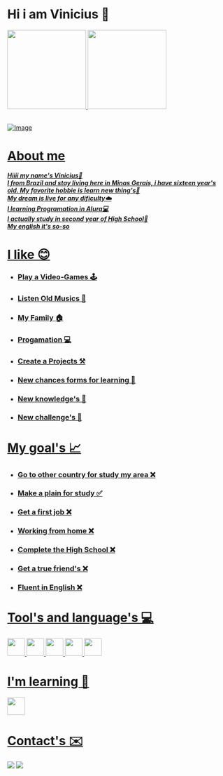 # Hi i am Vinicius 👋
<div>
<a href="https://github.com/seu-usuário-aqui">
<img loading="lazy" height="180em" src="https://github-readme-stats.vercel.app/api/top-langs/?username=Vinxyu&layout=compact&langs_count=7&theme=dracula"/>
<img loading="lazy" height="180em" src="https://github-readme-stats.vercel.app/api?username=Vinxyu&show_icons=true&theme=dracula&include_all_commits=true&count_private=true"/>
</div><br>

![Image](https://github.com/user-attachments/assets/7515cd82-e9cc-4bc4-b4cf-e0b0341f8673)

# About me 
  ***Hiiii my name's Vinicius👋<br>
  I from Brazil and stay living here in Minas Gerais, i have sixteen year's old. My favorite hobbie is learn new thing's📕<br>
  My dream is live for any dificulty☁️<br>
  I learning Programation in Alura💻<br>
  I actually study in second year of High School🏫<br>
  My english it's so-so***

# I like 😊

* ### Play a Video-Games 🕹️
* ### Listen Old Musics 🎵
* ### My Family 🏠
* ### Progamation 💻
* ### Create a Projects ⚒️
* ### New chances forms for learning 📜
* ### New knowledge's 📖
* ### New challenge's 🗻

# My goal's 📈

* ### Go to other country for study my area ❌
* ### Make a plain for study ✅
* ### Get a first job ❌
* ### Working from home ❌
* ### Complete the High School ❌
* ### Get a true friend's ❌
* ### Fluent in English ❌

# Tool's and language's 💻

<p>
<img loading="lazy" src="https://cdn.jsdelivr.net/gh/devicons/devicon/icons/git/git-original.svg" width="40" height="40"/>
<img loading="lazy" src="https://cdn.jsdelivr.net/gh/devicons/devicon@latest/icons/css3/css3-plain.svg" width="40" height="40"/>
<img loading="lazy" src="https://cdn.jsdelivr.net/gh/devicons/devicon@latest/icons/html5/html5-original.svg" width="40" height="40"/>
<img loading="lazy" src="https://cdn.jsdelivr.net/gh/devicons/devicon@latest/icons/javascript/javascript-original.svg" width="40" height="40"/>
<img loading="lazy" src="https://cdn.jsdelivr.net/gh/devicons/devicon@latest/icons/vscode/vscode-original.svg" width="40" height="40"/>
</p>  

# I'm learning 📝

<img loading="lazy" src="https://cdn.jsdelivr.net/gh/devicons/devicon@latest/icons/csharp/csharp-original.svg" width="40" height="40"/>

# Contact's ✉️
<div>
<a href = "mailto:aalvesviniciusgarcia.s@gmail.com"><img loading="lazy" src="https://img.shields.io/badge/Gmail-D14836?style=for-the-badge&logo=gmail&logoColor=white" target="_blank"></a>
<a href="https://www.linkedin.com/in/vinxyu" target="_blank"><img loading="lazy" src="https://img.shields.io/badge/-LinkedIn-%230077B5?style=for-the-badge&logo=linkedin&logoColor=white" target="_blank"></a>   
</div>


